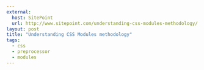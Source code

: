 ```yaml
---
external:
  host: SitePoint
  url: http://www.sitepoint.com/understanding-css-modules-methodology/
layout: post
title: "Understanding CSS Modules methodology"
tags: 
  - css
  - preprocessor
  - modules
---
```

